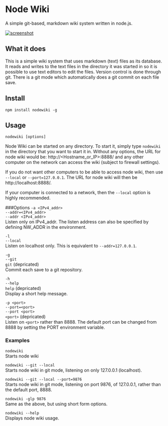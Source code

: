# Node Wiki

A simple git-based, markdown wiki system written in node.js.

[![screenshot](https://raw.github.com/benhutchins/nodewiki/master/static/screenshot.jpg)](http://github.com/benhutchins/nodewiki)
## What it does

This is a simple wiki system that uses markdown (text) files as its
database. It reads and writes to the text files in the directory it was
started in so it is possible to use text editors to edit the files.
Version control is done through git. There is a git mode which
automatically does a git commit on each file save.


## Install

    npm install nodewiki -g

## Usage

    nodewiki [options]

Node Wiki can be started on any directory. To start it, simply type
`nodewiki` in the directory that you want to start it in. Without any
options, the URL for node wiki would be: http://<Hostname_or_IP>:8888/
and any other computer on the network can access the wiki (subject to
firewall settings).

If you do not want other computers to be able to access node wiki, then
use `--local` or `--port=127.0.0.1`. The URL for node wiki will then be
http://localhost:8888/.

If your computer is connected to a network, then the `--local` option is
highly recommended.


###Options
`-a <IPv4_addr>`  
`--addr=<IPv4_addr>`  
`--addr <IPv4_addr>`  
Listen only on IPv4_addr. The listen address can also be specified by defining NW_ADDR in the environment.

`-l`  
`--local`  
Listen on localhost only. This is equivalent to `--addr=127.0.0.1`.

`-g`  
`--git`  
`git` (depricated)  
Commit each save to a git repository.

`-h`  
`--help`  
`help` (depricated)  
Display a short help message.

`-p <port>`  
`--port=<port>`  
`--port <port>`  
`<port>` (depricated)  
Listen on `<port>` rather than 8888. The default port can be changed
from 8888 by setting the PORT environment variable.

### Examples

`nodewiki`  
Starts node wiki

`nodewiki --git --local`  
Starts node wiki in git mode, listening on only 127.0.0.1 (localhost).

`nodewiki --git --local --port=9876`  
Starts node wiki in git mode, listening on port 9876, of 127.0.0.1,
rather than the default port, 8888.

`nodewiki -glp 9876`  
Same as the above, but using short form options.

`nodewiki --help`  
Displays node wiki usage.
